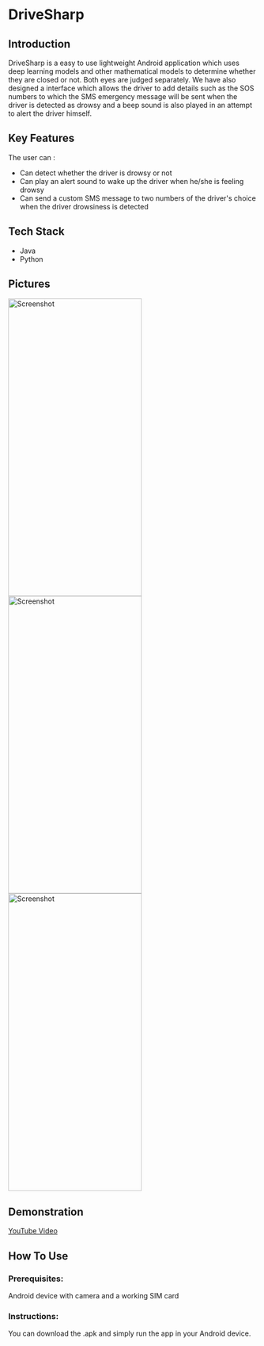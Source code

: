 # DriveSharp
## Introduction
DriveSharp is a easy to use lightweight Android application which uses deep learning models and other mathematical models to determine whether they are closed or not.
Both eyes are judged separately. We have also designed a interface which allows the driver to add details such as the SOS numbers to which the 
SMS emergency message will be sent when the driver is detected as drowsy and a beep sound is also played in an attempt to alert the driver himself.

## Key Features
The user can :

* Can detect whether the driver is drowsy or not
* Can play an alert sound to wake up the driver when he/she is feeling drowsy
* Can send a custom SMS message to two numbers of the driver's choice when the driver drowsiness is detected

## Tech Stack
* Java
* Python

## Pictures
<img src="https://github.com/blurryravil/DriveSharp/raw/master/images/1.jpeg" alt="Screenshot" width = "270" height = "600">
<img src="https://github.com/blurryravil/DriveSharp/raw/master/images/3.jpeg" alt="Screenshot" width = "270" height = "600">
<img src="https://github.com/blurryravil/DriveSharp/raw/master/images/4.jpeg" alt="Screenshot" width = "270" height = "600">

## Demonstration 
[YouTube Video](https://youtu.be/_hv0fNOcoe4)

## How To Use
### Prerequisites:
Android device with camera and a working SIM card

### Instructions:
You can download the .apk and simply run the app in your Android device.
